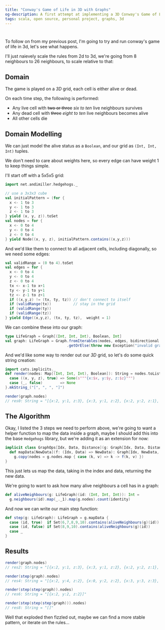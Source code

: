 ```yaml
---
title: "Conway's Game of Life in 3D with Graphs"
og-description: A first attempt at implementing a 3D Conway's Game of Life using Graphs, using my Hedgehogs library.
tags: scala, open source, personal project, graphs, 3d
---
```


<script async src="https://unpkg.com/es-module-shims@1.6.3/dist/es-module-shims.js"></script>

<script type="importmap">
  {
    "imports": {
      "three": "https://unpkg.com/three@0.151.3/build/three.module.js",
      "three/addons/": "https://unpkg.com/three@0.151.3/examples/jsm/"
    }
  }
</script>

<center>
<div class="sourceCode" id="render1"></div>
</center>
<center>
<div class="sourceCode" id="render2"></div>
</center>

<script type="module">
import { OrbitControls } from 'three/addons/controls/OrbitControls.js';
import { TrackballControls } from 'three/addons/controls/TrackballControls.js';
import * as THREE from 'three';

//renderBlocks('render1', [{x:2, y:2, z:2}, {x:2, y:3, z:2}, {x:2, y:1, z:2} ])
//renderBlocks('render2', [{x:2, y:2, z:2} ])

window.renderBlocks = function renderBlocks(elementId, filledIn) {
                        const container = document.getElementById(elementId);
			let camera, scene, renderer;
                        let controls;


			function init() {
				scene = new THREE.Scene();

				const geometry = new THREE.BoxGeometry( 10, 10, 10 );
				const material = new THREE.MeshBasicMaterial({color: 0x698CD8});
                                const edges = new THREE.EdgesGeometry( geometry );

                                filledIn.forEach ( item => {
					     const cube = new THREE.Mesh( geometry, material );
					     cube.position.x = item.x * 10 - 25;
					     cube.position.y = item.y * 10 - 25;
					     cube.position.z = item.z * 10 - 25;
					     scene.add(cube);
                                });
                                [0,1,2,3,4].forEach( x => {
                                     [0,1,2,3,4].forEach( y => {
                                          [0,1,2,3,4].forEach( z => {
					     const line = new THREE.LineSegments( edges, new THREE.LineBasicMaterial( { color: 0xffffff } ) );
					     line.position.x = x * 10 - 25;
					     line.position.y = y * 10 - 25;
					     line.position.z = z * 10 - 25;
					     scene.add(line);
                                })})});

				renderer = new THREE.WebGLRenderer( { antialias: true } );
				renderer.setPixelRatio( window.devicePixelRatio );
				renderer.setSize( 400, 400 );
                                container.appendChild(renderer.domElement);
				camera = new THREE.PerspectiveCamera( 45, 1, 1, 1000 );
				camera.position.x = 100;
				camera.position.y = 100;
				camera.position.z = 100;

                                controls = new TrackballControls(camera, renderer.domElement) // renderer.domElement)
			}

			function animate() {
				requestAnimationFrame( animate );
                                controls.update();
				renderer.render( scene, camera );
			}

			init();
			animate();
};
</script>

To follow on from my previous post, I'm going to try and run conway's game of life in 3d, let's see what happens.

I'll just naievely scale the rules from 2d to 3d, we're going from 8 neighbours to 26 neighbours, to scale relative to that:

## Domain

The game is played on a <i>3D</i> grid, each cell is either alive or dead.

On each time step, the following is performed:

* Any live cell with <strike>two or three</strike> <i>six to ten</i> live neighbours survives
* Any dead cell with <strike>three</strike> <i>eight to ten</i> live neighbours becomes alive
* All other cells die

## Domain Modelling

We can just model the alive status as a `Boolean`, and our grid as `(Int, Int, Int)` tuples.

We don't need to care about weights here, so every edge can have weight 1 to keep things simple.

I'll start off with a 5x5x5 grid:

```scala
import net.andimiller.hedgehogs._

// use a 3x3x3 cube
val initialPattern = (for {
  x <- 1 to 3
  y <- 1 to 3
  z <- 1 to 3
} yield (x, y, z)).toSet
val nodes = for {
  x <- 0 to 4
  y <- 0 to 4
  z <- 0 to 4
} yield Node((x, y, z), initialPattern.contains((x,y,z)))
```

And we'd like them to connect to all adjacent cells, including diagonally, so we need some edges:

```scala
val validRange = (0 to 4).toSet
val edges = for {
  x <- 0 to 4
  y <- 0 to 4
  z <- 0 to 4
  tx <- x-1 to x+1
  ty <- y-1 to y+1
  tz <- z-1 to z+1
  if ((x,y,z) != (tx, ty, tz)) // don't connect to itself
  if (validRange(tx))          // stay in the grid
  if (validRange(ty))
  if (validRange(tz))
} yield Edge((x,y,z), (tx, ty, tz),  weight = 1)
```

We can combine these into our graph:
```scala
type LifeGraph = Graph[(Int, Int, Int), Boolean, Int]
val graph: LifeGraph = Graph.fromIterables(nodes, edges, bidirectional = true)
                            .getOrElse(throw new Exception("invalid graph"))
```

And we'd like some way to render out our <i>3D</i> grid, so let's do some quick string creation:

```scala
import cats.implicits._
def render(nodes: Map[(Int, Int, Int), Boolean]): String = nodes.toList.mapFilter { 
  case ((x, y, z), true) => Some(s"""{x:$x, y:$y, z:$z}""")
  case (_, false)        => None
}.mkString_("[", ", ", "]")

render(graph.nodes)
// res0: String = "[{x:2, y:1, z:3}, {x:3, y:1, z:2}, {x:2, y:2, z:1}, {x:3, y:2, z:2}, {x:2, y:3, z:2}, {x:3, y:2, z:1}, {x:2, y:3, z:1}, {x:3, y:3, z:3}, {x:1, y:1, z:3}, {x:1, y:2, z:2}, {x:1, y:2, z:3}, {x:1, y:3, z:1}, {x:2, y:2, z:2}, {x:2, y:1, z:1}, {x:1, y:3, z:3}, {x:1, y:1, z:2}, {x:3, y:2, z:3}, {x:2, y:3, z:3}, {x:3, y:1, z:1}, {x:3, y:3, z:1}, {x:1, y:1, z:1}, {x:3, y:1, z:3}, {x:2, y:2, z:3}, {x:2, y:1, z:2}, {x:3, y:3, z:2}, {x:1, y:2, z:1}, {x:1, y:3, z:2}]"
```

<center>
  <div id="exampleRender"></div>
</center>



<script type="module">
window.renderBlocks('exampleRender', [{x:2, y:1, z:3}, {x:3, y:1, z:2}, {x:2, y:2, z:1}, {x:3, y:2, z:2}, {x:2, y:3, z:2}, {x:3, y:2, z:1}, {x:2, y:3, z:1}, {x:3, y:3, z:3}, {x:1, y:1, z:3}, {x:1, y:2, z:2}, {x:1, y:2, z:3}, {x:1, y:3, z:1}, {x:2, y:2, z:2}, {x:2, y:1, z:1}, {x:1, y:3, z:3}, {x:1, y:1, z:2}, {x:3, y:2, z:3}, {x:2, y:3, z:3}, {x:3, y:1, z:1}, {x:3, y:3, z:1}, {x:1, y:1, z:1}, {x:3, y:1, z:3}, {x:2, y:2, z:3}, {x:2, y:1, z:2}, {x:3, y:3, z:2}, {x:1, y:2, z:1}, {x:1, y:3, z:2}]);
</script>


## The Algorithm

Okay, I listed the 3 steps we need to perform above, we're going to want a helper function to map the data inside a graph, maybe I should add this into the base `Hedgehogs` library, but we're adding it as an extension for now:

```scala
implicit class GraphOps[Idx, Data, Distance](g: Graph[Idx, Data, Distance]) {
  def mapData[NewData](f: (Idx, Data) => NewData): Graph[Idx, NewData, Distance] =
    g.copy(nodes = g.nodes.map { case (k, v) => k -> f(k, v) })
}
```

This just lets us map the data, taking in the index and data, returning the new data.

We're going to want to ask how many alive neighbours a cell has in a graph:

```scala
def aliveNeighbours(g: LifeGraph)(id: (Int, Int, Int)): Int =
  g.neighbours(id).map(_._1).map(g.nodes).count(identity)
```

And now we can write our main step function:

```scala
def step(g: LifeGraph): LifeGraph = g.mapData {
  case (id, true)  if Set(6,7,8,9,10).contains(aliveNeighbours(g)(id)) => true
  case (id, false) if Set(8,9,10).contains(aliveNeighbours(g)(id))     => true
  case _                                                               => false
}
```

## Results

```scala
render(graph.nodes)
// res2: String = "[{x:2, y:1, z:3}, {x:3, y:1, z:2}, {x:2, y:2, z:1}, {x:3, y:2, z:2}, {x:2, y:3, z:2}, {x:3, y:2, z:1}, {x:2, y:3, z:1}, {x:3, y:3, z:3}, {x:1, y:1, z:3}, {x:1, y:2, z:2}, {x:1, y:2, z:3}, {x:1, y:3, z:1}, {x:2, y:2, z:2}, {x:2, y:1, z:1}, {x:1, y:3, z:3}, {x:1, y:1, z:2}, {x:3, y:2, z:3}, {x:2, y:3, z:3}, {x:3, y:1, z:1}, {x:3, y:3, z:1}, {x:1, y:1, z:1}, {x:3, y:1, z:3}, {x:2, y:2, z:3}, {x:2, y:1, z:2}, {x:3, y:3, z:2}, {x:1, y:2, z:1}, {x:1, y:3, z:2}]"
```

<center>
  <div id="result0"></div>
</center>



<script type="module">
window.renderBlocks('result0', [{x:2, y:1, z:3}, {x:3, y:1, z:2}, {x:2, y:2, z:1}, {x:3, y:2, z:2}, {x:2, y:3, z:2}, {x:3, y:2, z:1}, {x:2, y:3, z:1}, {x:3, y:3, z:3}, {x:1, y:1, z:3}, {x:1, y:2, z:2}, {x:1, y:2, z:3}, {x:1, y:3, z:1}, {x:2, y:2, z:2}, {x:2, y:1, z:1}, {x:1, y:3, z:3}, {x:1, y:1, z:2}, {x:3, y:2, z:3}, {x:2, y:3, z:3}, {x:3, y:1, z:1}, {x:3, y:3, z:1}, {x:1, y:1, z:1}, {x:3, y:1, z:3}, {x:2, y:2, z:3}, {x:2, y:1, z:2}, {x:3, y:3, z:2}, {x:1, y:2, z:1}, {x:1, y:3, z:2}]);
</script>


```scala
render(step(graph).nodes)
// res4: String = "[{x:2, y:4, z:2}, {x:0, y:2, z:2}, {x:3, y:3, z:3}, {x:1, y:1, z:3}, {x:1, y:3, z:1}, {x:2, y:2, z:4}, {x:1, y:3, z:3}, {x:3, y:1, z:1}, {x:3, y:3, z:1}, {x:1, y:1, z:1}, {x:3, y:1, z:3}, {x:2, y:2, z:0}, {x:4, y:2, z:2}, {x:2, y:0, z:2}]"
```

<center>
  <div id="result1"></div>
</center>



<script type="module">
window.renderBlocks('result1', [{x:2, y:4, z:2}, {x:0, y:2, z:2}, {x:3, y:3, z:3}, {x:1, y:1, z:3}, {x:1, y:3, z:1}, {x:2, y:2, z:4}, {x:1, y:3, z:3}, {x:3, y:1, z:1}, {x:3, y:3, z:1}, {x:1, y:1, z:1}, {x:3, y:1, z:3}, {x:2, y:2, z:0}, {x:4, y:2, z:2}, {x:2, y:0, z:2}]);
</script>


```scala
render(step(step(graph)).nodes)
// res6: String = "[{x:2, y:2, z:2}]"
```

<center>
  <div id="result2"></div>
</center>



<script type="module">
window.renderBlocks('result2', [{x:2, y:2, z:2}]);
</script>


```scala
render(step(step(step(graph))).nodes)
// res8: String = "[]"
```

<center>
  <div id="result3"></div>
</center>



<script type="module">
window.renderBlocks('result3', []);
</script>


Well that exploded then fizzled out, maybe we can find a more stable pattern, or iterate on the rules...
